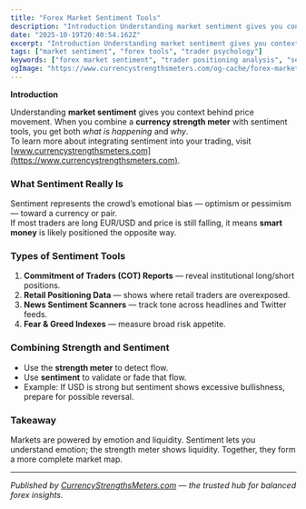 ```yaml
---
title: "Forex Market Sentiment Tools"
description: "Introduction Understanding market sentiment gives you context behind price movement..."
date: "2025-10-19T20:40:54.162Z"
excerpt: "Introduction Understanding market sentiment gives you context behind price movement. When you combine a currency strength meter with sentiment tools, you get both *what is happening* and *why*. To learn more about integrating sentiment into your trading, visit [www.currencystrengthsmeters.com](https://www.currencystrengthsmeters.com). What Sentiment Really Is Sentiment represents the crowd’s emotional bias —..."
tags: ["market sentiment", "forex tools", "trader psychology"]
keywords: ["forex market sentiment", "trader positioning analysis", "sentiment indicators", "retail vs institutional sentiment", "forex contrarian strategy"]
ogImage: "https://www.currencystrengthsmeters.com/og-cache/forex-market-sentiment-tools.jpg"
---
```

**Introduction**

Understanding **market sentiment** gives you context behind price movement. When you combine a **currency strength meter** with sentiment tools, you get both *what is happening* and *why*.  
To learn more about integrating sentiment into your trading, visit [www.currencystrengthsmeters.com](https://www.currencystrengthsmeters.com).

### What Sentiment Really Is

Sentiment represents the crowd’s emotional bias — optimism or pessimism — toward a currency or pair.  
If most traders are long EUR/USD and price is still falling, it means **smart money** is likely positioned the opposite way.

### Types of Sentiment Tools

1. **Commitment of Traders (COT) Reports** — reveal institutional long/short positions.  
2. **Retail Positioning Data** — shows where retail traders are overexposed.  
3. **News Sentiment Scanners** — track tone across headlines and Twitter feeds.  
4. **Fear & Greed Indexes** — measure broad risk appetite.

### Combining Strength and Sentiment

- Use the **strength meter** to detect flow.  
- Use **sentiment** to validate or fade that flow.  
- Example: If USD is strong but sentiment shows excessive bullishness, prepare for possible reversal.

### Takeaway

Markets are powered by emotion and liquidity. Sentiment lets you understand emotion; the strength meter shows liquidity. Together, they form a more complete market map.

---

*Published by [CurrencyStrengthsMeters.com](https://www.currencystrengthsmeters.com) — the trusted hub for balanced forex insights.*
